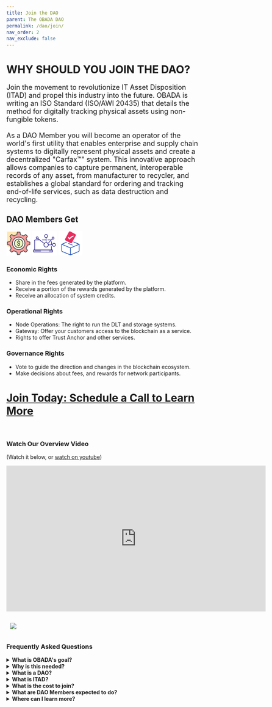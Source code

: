 ```yaml
--- 
title: Join the DAO
parent: The OBADA DAO
permalink: /dao/join/
nav_order: 2
nav_exclude: false
---
```


# WHY SHOULD YOU JOIN THE DAO?

<div style="font-size:18px;"> Join the movement to revolutionize IT Asset Disposition (ITAD) and propel this industry into the future. OBADA is writing an ISO Standard (ISO/AWI 20435) that details the method for digitally tracking physical assets using non-fungible tokens. 
<br/><br/> 
As a DAO Member you will become an operator of the world's first utility that enables enterprise and supply chain systems to digitally represent physical assets and create a decentralized "Carfax™" system. This innovative approach allows companies to capture permanent, interoperable records of any asset, from manufacturer to recycler, and establishes a global standard for ordering and tracking end-of-life services, such as data destruction and recycling. 
</div>

## DAO Members Get
![Economic](/assets/images/economic.png)   ![Operational](/assets/images/operational.png)   ![Governance](/assets/images/governance.png) 
### Economic Rights 
 - Share in the fees generated by the platform.
 - Receive a portion of the rewards generated by the platform.
 - Receive an allocation of system credits.

### Operational Rights 
 - Node Operations: The right to run the DLT and storage systems.
 - Gateway: Offer your customers access to the blockchain as a service.
 - Rights to offer Trust Anchor and other services.

### Governance Rights 
 - Vote to guide the direction and changes in the blockchain ecosystem.
 - Make decisions about fees, and rewards for network participants.

# [Join Today: Schedule a Call to Learn More](https://calendly.com/adam-obada/30min)

<br/>

### Watch Our Overview Video
(Watch it below, or [watch on youtube](https://youtu.be/NqAvBgJ2wH4))
<div style="align-content:center;"><iframe width="680" height="382" src="https://www.youtube.com/embed/NqAvBgJ2wH4" title="YouTube video player" frameborder="0" allow="accelerometer; autoplay; clipboard-write; encrypted-media; gyroscope; picture-in-picture; web-share" allowfullscreen></iframe></div>

<br/>

<img style="padding:10px;" src="../member-logos/dao-mems-logos.jpg">

<br/>

### Frequently Asked Questions

<details>
  <summary><strong>What is OBADA's goal?</strong></summary>

  <div>
    
    To build a blockchain solution to track physical assets through their lifetimes using pNFTs on a blockchain, to facilitate device and component reuse, and end-of-life proper recovery or disposal.

  </div>

</details>

<details>
  <summary><strong>Why is this needed?</strong></summary>

  <div>
    
    OBADA's system is designed to address the main problems plaguing the ITAD market, and issues around proper reuse, recycling or disposal of IT equipment. Problems include:
+ Siloed and poor information on electronic devices
+ Poor electronics recycling rates
+ Fraud / scams in the market
+ Chain of custody issues
+ Environmental damage / problems from used electronics

  </div>

</details>


<details>
  <summary><strong>What is a DAO?</strong> </summary>

  <div>
    
    DAO stands for "Decentralized Autonomous Organization." Unlike a traditional trade organization, or an LLC, there is no central decision maker or single owner or entity in control. DAO members are like the “owners” of this non-company. They run the software, vote on all platform changes, and set all platform fees and rewards. 

  </div>

</details>


<details>
  <summary><strong>What is ITAD?</strong></summary>

  <div>
    
    IT asset disposition (ITAD) is an industry term and practice built around reusing, recycling, repurposing, repairing or disposing of unwanted IT equipment in a safe and environmentally friendly way.

  </div>

</details>


<details>
  <summary><strong>What is the cost to join?</strong></summary>

  <div>
    
    DAO membership seats are currently priced at a one-time fee of $6,500, plus a $15 bank charge. Note: After every 10 seats filled, the DAO may adjust the seat price, and included system credit allocation that goes with each seat.

  </div>

</details>


<details>
  <summary><strong>What are DAO Members expected to do?</strong></summary>

  <div>
    
    As a DAO member you would be responsible for voting on any future changes to the network. Also, you would be expected to either run a blockchain node, work with the DAO to ensure one is operating on your behalf, or to transfer your node rights to someone who will run a node for the system. Apart from that, being an active participant in helping to advocate for, or drive adoption efforts would be greatly appreciated. 

  </div>

</details>


<details>
  <summary><strong>Where can I learn more?</strong></summary>

  <div>
    
    Please <a href="mailto:adam@obada.io">contact Adam Cirrone of OBADA</a>, he will set up a call to answer any questions you have. 

  </div>

</details>

<br/>

<!--
### Current DAO Members
<div style="width:100%">

<img style="padding:5px;" src="../member-logos/think-dynamic-logo.png" height="180px" width="180px">
<img style="padding:5px;" src="../member-logos/world-data-logo.png" height="160px" width="160px">
<img style="padding:5px;" src="../member-logos/usody-logo.png" height="160px" width="160px">
<img style="padding:5px;" src="../member-logos/ledmax-logo.png" height="160px" width="160px">
<img style="padding:5px;" src="../member-logos/mender-logo.jpg" height="160px" width="160px">
<img style="padding:5px;" src="../member-logos/evercycle-logo.png" height="160px" width="160px">
<img style="padding:5px;" src="../member-logos/repair-org-logo.png" height="160px" width="160px">
<img style="padding:5px;" src="../member-logos/avritek-logo.png" height="100px" width="160px">
<img style="padding:5px;" src="../member-logos/digital-red-logo.jpg" height="140px" width="140px">
<img style="padding:5px;" src="../member-logos/dmd-logo.png" height="140px" width="140px">
<img style="padding:5px;" src="../member-logos/techreuse-logo.jpg" height="160px" width="160px">
<img style="padding:5px;" src="../member-logos/broker-site-white-bck-logo.png" height="160px" width="160px">
<img style="padding:5px;" src="../member-logos/renewit_logo.png" height="160px" width="160px">
<img style="padding:5px;" src="../member-logos/Tradeloop-Logo-Hi-Res.png" height="160px" width="160px">
<img style="padding:5px;" src="../member-logos/rsr-regency-logo.jpg" height="160px" width="160px">
<img style="padding:5px;" src="../member-logos/wireapp-logo.png" height="160px" width="160px">
<img style="padding:5px;" src="../member-logos/xs-international-logo.png" height="100px" width="100px">
<img style="padding:5px;" src="../member-logos/ers_logo_sq_transp.png" height="140px" width="140px">
<img style="padding:5px;" src="../member-logos/first-class-networks.png" height="160px" width="160px">
<img style="padding:5px;" src="../member-logos/good-point-recycling.png" height="160px" width="160px">
<img style="padding:5px;" src="../member-logos/ifixit-logo.png" height="160px" width="160px">
<img style="padding:5px;" src="../member-logos/quantum-lifecycle-logo.png" height="180px" width="180px">
<img style="padding:5px;" src="../member-logos/value-smart-trading-ltd-logo.jpg" height="120px" width="120px">
<img style="padding:5px;" src="../member-logos/ascdi-logo-green.jpg" height="120px" width="120px">
<img style="padding:5px;" src="../member-logos/big-data-supply-logo.png" height="120px" width="120px">
<img style="padding:5px;" src="../member-logos/eagle-advisors-logo.png" height="160px" width="160px">
<img style="padding:5px;" src="../member-logos/jt-environmental-logo.gif" height="100px" width="100px">
<img style="padding:5px;" src="../member-logos/university-of-nevada-logo.png" height="160px" width="160px"> 
<img style="padding:5px;" src="../member-logos/network-commerce-logo.jpg" height="160px" width="160px">
</div>
-->
